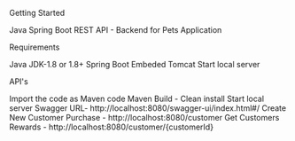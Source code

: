 Getting Started


Java Spring Boot REST API - Backend for Pets Application

Requirements

Java JDK-1.8 or 1.8+ Spring Boot Embeded Tomcat Start local server

API's

Import the code as Maven code
Maven Build - Clean install
Start local server
Swagger URL- http://localhost:8080/swagger-ui/index.html#/
Create New Customer Purchase - http://localhost:8080/customer
Get Customers Rewards  - http://localhost:8080/customer/{customerId}